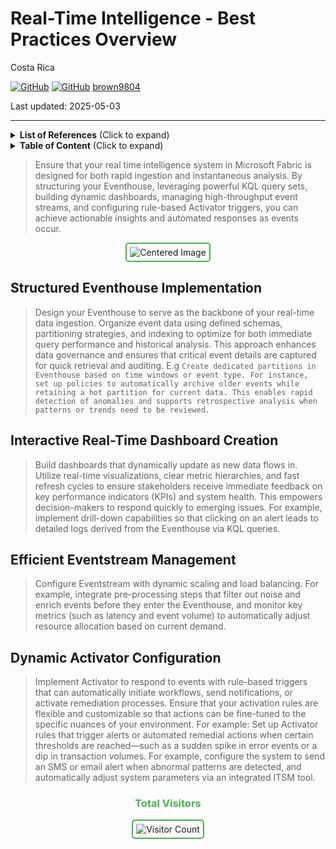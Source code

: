 # Real-Time Intelligence - Best Practices Overview

Costa Rica

[![GitHub](https://badgen.net/badge/icon/github?icon=github&label)](https://github.com)
[![GitHub](https://img.shields.io/badge/--181717?logo=github&logoColor=ffffff)](https://github.com/)
[brown9804](https://github.com/brown9804)

Last updated: 2025-05-03

----------

<details>
<summary><b>List of References</b> (Click to expand)</summary>

</details>

<details>
<summary><b>Table of Content</b> (Click to expand)</summary>

- [Structured Eventhouse Implementation](#structured-eventhouse-implementation)
- [Interactive Real-Time Dashboard Creation](#interactive-real-time-dashboard-creation)
- [Efficient Eventstream Management](#efficient-eventstream-management)
- [Dynamic Activator Configuration](#dynamic-activator-configuration)

</details>

> Ensure that your real time intelligence system in Microsoft Fabric is designed for both rapid ingestion and instantaneous analysis. By structuring your Eventhouse, leveraging powerful KQL query sets, building dynamic dashboards, managing high-throughput event streams, and configuring rule-based Activator triggers, you can achieve actionable insights and automated responses as events occur.

<div align="center">
  <img src="https://github.com/user-attachments/assets/708fcd7b-4315-4f88-a149-d2c0824ee08f" alt="Centered Image" style="border: 2px solid #4CAF50; border-radius: 5px; padding: 5px;"/>
</div>

## Structured Eventhouse Implementation	

> Design your Eventhouse to serve as the backbone of your real-time data ingestion. Organize event data using defined schemas, partitioning strategies, and indexing to optimize for both immediate query performance and historical analysis. This approach enhances data governance and ensures that critical event details are captured for quick retrieval and auditing. E.g `Create dedicated partitions in Eventhouse based on time windows or event type. For instance, set up policies to automatically archive older events while retaining a hot partition for current data. This enables rapid detection of anomalies and supports retrospective analysis when patterns or trends need to be reviewed.`

## Interactive Real-Time Dashboard Creation 

> Build dashboards that dynamically update as new data flows in. Utilize real-time visualizations, clear metric hierarchies, and fast refresh cycles to ensure stakeholders receive immediate feedback on key performance indicators (KPIs) and system health. This empowers decision-makers to respond quickly to emerging issues. For example, implement drill-down capabilities so that clicking on an alert leads to detailed logs derived from the Eventhouse via KQL queries.

## Efficient Eventstream Management

> Configure Eventstream with dynamic scaling and load balancing. For example, integrate pre-processing steps that filter out noise and enrich events before they enter the Eventhouse, and monitor key metrics (such as latency and event volume) to automatically adjust resource allocation based on current demand.
                                         
## Dynamic Activator Configuration

> Implement Activator to respond to events with rule-based triggers that can automatically initiate workflows, send notifications, or activate remediation processes. Ensure that your activation rules are flexible and customizable so that actions can be fine-tuned to the specific nuances of your environment. For example: Set up Activator rules that trigger alerts or automated remedial actions when certain thresholds are reached—such as a sudden spike in error events or a dip in transaction volumes. For example, configure the system to send an SMS or email alert when abnormal patterns are detected, and automatically adjust system parameters via an integrated ITSM tool. 

<div align="center">
  <h3 style="color: #4CAF50;">Total Visitors</h3>
  <img src="https://profile-counter.glitch.me/brown9804/count.svg" alt="Visitor Count" style="border: 2px solid #4CAF50; border-radius: 5px; padding: 5px;"/>
</div>
